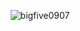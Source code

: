 
<div>
<p align="center">

  <img align="center" src="https://github-readme-streak-stats.herokuapp.com/?user=bigfive0907&" alt="bigfive0907" />
</p>
</div>
